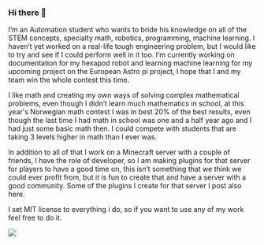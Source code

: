 ### Hi there 👋

I’m an Automation student who wants to bride his knowledge on all of the STEM concepts, specialty math, robotics, programming, machine learning. I haven’t yet worked on a real-life tough engineering problem, but I would like to try and see if I could perform well in it too. 
I’m currently working on documentation for my hexapod robot and learning machine learning for my upcoming project on the European Astro pi project, I hope that I and my team win the whole contest this time. 

I like math and creating my own ways of solving complex mathematical problems, even though I didn’t learn much mathematics in school, at this year's Norwegian math contest I was in best 20% of the best results, even though the last time I had math in school was one and a half year ago and I had just some basic math then. I could compete with students that are taking 3 levels higher in math than I ever was.

In addition to all of that I work on a Minecraft server with a couple of friends, I have the role of developer, so I am making plugins for that server for players to have a good time on, this isn’t something that we think we could ever profit from, but it is fun to create that and have a server with a good community. Some of the plugins I create for that server I post also here. 

I set MIT license to everything i do, so if you want to use any of my work feel free to do it.

<img src="https://github-readme-stats.vercel.app/api/top-langs?[DaJMaN4](https://github.com/DaJMaN4)=zluvsand&layout=compact"/>
